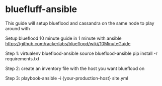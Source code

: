 bluefluff-ansible
=================
This guide will setup blueflood and cassandra on the same node to play around with

Setup blueflood 10 minute guide in 1 minute with ansible
https://github.com/rackerlabs/blueflood/wiki/10MinuteGuide

Step 1:
virtualenv blueflood-ansible
source blueflood-ansible
pip install -r requirements.txt

Step 2:
create an inventory file with the host you want blueflood on

Step 3:
playbook-ansible -i {your-production-host} site.yml




